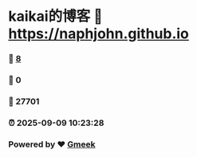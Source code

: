 # kaikai的博客 :link: https://naphjohn.github.io 
### :page_facing_up: [8](https://naphjohn.github.io/tag.html) 
### :speech_balloon: 0 
### :hibiscus: 27701 
### :alarm_clock: 2025-09-09 10:23:28 
### Powered by :heart: [Gmeek](https://github.com/Meekdai/Gmeek)
